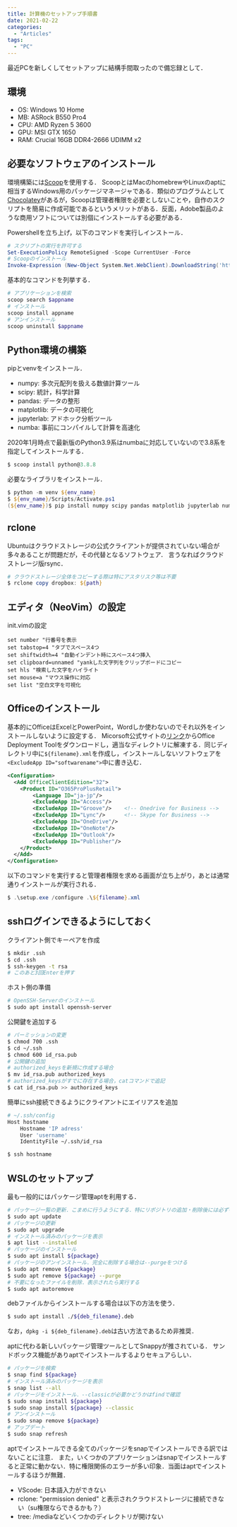 ```yaml
---
title: 計算機のセットアップ手順書
date: 2021-02-22
categories:
  - "Articles"
tags:
  - "PC"
---
```


最近PCを新しくしてセットアップに結構手間取ったので備忘録として．
<!--more-->


## 環境
- OS: Windows 10 Home
- MB: ASRock B550 Pro4
- CPU: AMD Ryzen 5 3600
- GPU: MSI GTX 1650
- RAM: Crucial 16GB DDR4-2666 UDIMM x2

## 必要なソフトウェアのインストール
環境構築には[Scoop](https://github.com/lukesampson/scoop)を使用する．
ScoopとはMacのhomebrewやLinuxのaptに相当するWindows用のパッケージマネージャである．類似のプログラムとして[Chocolatey](https://chocolatey.org/)があるが，Scoopは管理者権限を必要としないことや，自作のスクリプトを簡易に作成可能であるというメリットがある．反面，Adobe製品のような商用ソフトについては別個にインストールする必要がある．

Powershellを立ち上げ，以下のコマンドを実行しインストール．
```ps1
# スクリプトの実行を許可する
Set-ExecutionPolicy RemoteSigned -Scope CurrentUser -Force
# Scoopのインストール
Invoke-Expression (New-Object System.Net.WebClient).DownloadString('https://get.scoop.sh')
```
基本的なコマンドを列挙する．
```ps1
# アプリケーションを検索
scoop search $appname
# インストール
scoop install appname
# アンインストール
scoop uninstall $appname
```

## Python環境の構築
pipとvenvをインストール．
- numpy: 多次元配列を扱える数値計算ツール
- scipy: 統計，科学計算
- pandas: データの整形
- matplotlib: データの可視化
- jupyterlab: アドホック分析ツール
- numba: 事前にコンパイルして計算を高速化

2020年1月時点で最新版のPython3.9系はnumbaに対応していないので3.8系を指定してインストールする．
```ps1
$ scoop install python@3.8.8
```
必要なライブラリをインストール．
```ps1
$ python -m venv ${env_name}
$ ${env_name}/Scripts/Activate.ps1
(${env_name})$ pip install numpy scipy pandas matplotlib jupyterlab numba
```

## rclone
Ubuntuはクラウドストレージの公式クライアントが提供されていない場合が多々あることが問題だが，その代替となるソフトウェア．
言うなればクラウドストレージ版rsync．
```ps1
# クラウドストレージ全体をコピーする際は特にアスタリスク等は不要
$ rclone copy dropbox: ${path}
```

## エディタ（NeoVim）の設定
init.vimの設定
```vim
set number "行番号を表示
set tabstop=4 "タブでスペース4つ
set shiftwidth=4 "自動インデント時にスペース4つ挿入
set clipboard=unnamed "yankした文字列をクリップボードにコピー
set hls "検索した文字をハイライト
set mouse=a "マウス操作に対応
set list "空白文字を可視化
```

## Officeのインストール
基本的にOfficeはExcelとPowerPoint，Wordしか使わないのでそれ以外をインストールしないように設定する．
Micorsoft公式サイトの[リンク](https://docs.microsoft.com/ja-jp/deployoffice/overview-office-deployment-tool)からOffice Deployment Toolをダウンロードし，適当なディレクトリに解凍する．同じディレクトリ中に`${filename}.xml`を作成し，インストールしないソフトウェアを`<ExcludeApp ID="softwarename">`中に書き込む．
```xml
<Configuration>
  <Add OfficeClientEdition="32">
  	<Product ID="O365ProPlusRetail">
  		<Language ID="ja-jp"/>
  		<ExcludeApp ID="Access"/>
  		<ExcludeApp ID="Groove"/>    <!-- Onedrive for Business -->
  		<ExcludeApp ID="Lync"/>      <!-- Skype for Business -->
  		<ExcludeApp ID="OneDrive"/>
  		<ExcludeApp ID="OneNote"/>
  		<ExcludeApp ID="Outlook"/>
  		<ExcludeApp ID="Publisher"/>
  	</Product>
  </Add>
</Configuration>
```

以下のコマンドを実行すると管理者権限を求める画面が立ち上がり，あとは通常通りインストールが実行される．
```ps1
$ .\setup.exe /configure .\${filename}.xml
```

## sshログインできるようにしておく
クライアント側でキーペアを作成
```bash
$ mkdir .ssh
$ cd .ssh
$ ssh-keygen -t rsa
# このあと3回Enterを押す
```
ホスト側の準備
```bash
# OpenSSH-Serverのインストール
$ sudo apt install openssh-server
```
公開鍵を追加する
```bash
# パーミッションの変更
$ chmod 700 .ssh
$ cd ~/.ssh
$ chmod 600 id_rsa.pub
# 公開鍵の追加
# authorized_keysを新規に作成する場合
$ mv id_rsa.pub authorized_keys
# authorized_keysがすでに存在する場合，catコマンドで追記
$ cat id_rsa.pub >> authorized_keys
```
簡単にssh接続できるようにクライアントにエイリアスを追加
```bash
# ~/.ssh/config
Host hostname
    Hostname 'IP adress'
    User 'username'
    IdentityFile ~/.ssh/id_rsa

$ ssh hostname
```

## WSLのセットアップ
最も一般的にはパッケージ管理aptを利用する．
```bash
# パッケージ一覧の更新．こまめに行うようにする．特にリポジトリの追加・削除後には必ず行うこと
$ sudo apt update
# パッケージの更新
$ sudo apt upgrade
# インストール済みのパッケージを表示
$ apt list --installed
# パッケージのインストール
$ sudo apt install ${package}
# パッケージのアンインストール．完全に削除する場合は--purgeをつける
$ sudo apt remove ${package}
$ sudo apt remove ${package} --purge
# 不要になったファイルを削除．表示されたら実行する
$ sudo apt autoremove
```
debファイルからインストールする場合は以下の方法を使う．
```bash
$ sudo apt install ./${deb_filename}.deb
```
なお，`dpkg -i ${deb_filename}.deb`は古い方法であるため非推奨．

aptに代わる新しいパッケージ管理ツールとしてSnappyが推されている．
サンドボックス機能がありaptでインストールするよりセキュアらしい．
```bash
# パッケージを検索
$ snap find ${package}
# インストール済みのパッケージを表示
$ snap list --all
# パッケージをインストール．--classicが必要かどうかはfindで確認
$ sudo snap install ${package}
$ sudo snap install ${package} --classic
# アンインストール
$ sudo snap remove ${package}
# アップデート
$ sudo snap refresh
```
aptでインストールできる全てのパッケージをsnapでインストールできる訳ではないことに注意．
また，いくつかのアプリケーションはsnapでインストールすると正常に動かない．特に権限関係のエラーが多い印象．当面はaptでインストールするほうが無難．
- VScode: 日本語入力ができない
- rclone: "permission denied" と表示されクラウドストレージに接続できない（su権限ならできるかも？）
- tree: /mediaなどいくつかのディレクトリが開けない